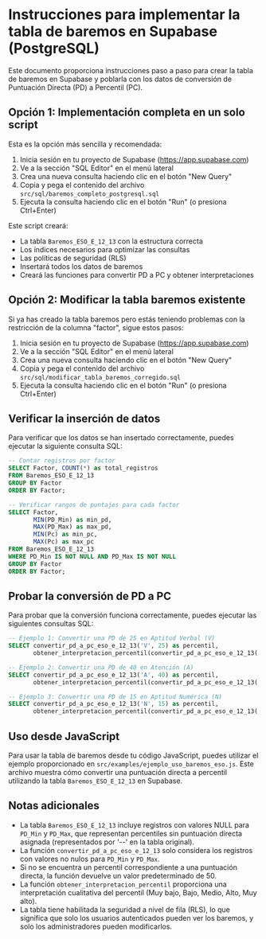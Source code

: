 # Instrucciones para implementar la tabla de baremos en Supabase (PostgreSQL)

Este documento proporciona instrucciones paso a paso para crear la tabla de baremos en Supabase y poblarla con los datos de conversión de Puntuación Directa (PD) a Percentil (PC).

## Opción 1: Implementación completa en un solo script

Esta es la opción más sencilla y recomendada:

1. Inicia sesión en tu proyecto de Supabase (https://app.supabase.com)
2. Ve a la sección "SQL Editor" en el menú lateral
3. Crea una nueva consulta haciendo clic en el botón "New Query"
4. Copia y pega el contenido del archivo `src/sql/baremos_completo_postgresql.sql`
5. Ejecuta la consulta haciendo clic en el botón "Run" (o presiona Ctrl+Enter)

Este script creará:
- La tabla `Baremos_ESO_E_12_13` con la estructura correcta
- Los índices necesarios para optimizar las consultas
- Las políticas de seguridad (RLS)
- Insertará todos los datos de baremos
- Creará las funciones para convertir PD a PC y obtener interpretaciones

## Opción 2: Modificar la tabla baremos existente

Si ya has creado la tabla baremos pero estás teniendo problemas con la restricción de la columna "factor", sigue estos pasos:

1. Inicia sesión en tu proyecto de Supabase (https://app.supabase.com)
2. Ve a la sección "SQL Editor" en el menú lateral
3. Crea una nueva consulta haciendo clic en el botón "New Query"
4. Copia y pega el contenido del archivo `src/sql/modificar_tabla_baremos_corregido.sql`
5. Ejecuta la consulta haciendo clic en el botón "Run" (o presiona Ctrl+Enter)

## Verificar la inserción de datos

Para verificar que los datos se han insertado correctamente, puedes ejecutar la siguiente consulta SQL:

```sql
-- Contar registros por factor
SELECT Factor, COUNT(*) as total_registros
FROM Baremos_ESO_E_12_13
GROUP BY Factor
ORDER BY Factor;

-- Verificar rangos de puntajes para cada factor
SELECT Factor, 
       MIN(PD_Min) as min_pd, 
       MAX(PD_Max) as max_pd,
       MIN(Pc) as min_pc, 
       MAX(Pc) as max_pc
FROM Baremos_ESO_E_12_13
WHERE PD_Min IS NOT NULL AND PD_Max IS NOT NULL
GROUP BY Factor
ORDER BY Factor;
```

## Probar la conversión de PD a PC

Para probar que la conversión funciona correctamente, puedes ejecutar las siguientes consultas SQL:

```sql
-- Ejemplo 1: Convertir una PD de 25 en Aptitud Verbal (V)
SELECT convertir_pd_a_pc_eso_e_12_13('V', 25) as percentil,
       obtener_interpretacion_percentil(convertir_pd_a_pc_eso_e_12_13('V', 25)) as interpretacion;

-- Ejemplo 2: Convertir una PD de 40 en Atención (A)
SELECT convertir_pd_a_pc_eso_e_12_13('A', 40) as percentil,
       obtener_interpretacion_percentil(convertir_pd_a_pc_eso_e_12_13('A', 40)) as interpretacion;

-- Ejemplo 3: Convertir una PD de 15 en Aptitud Numérica (N)
SELECT convertir_pd_a_pc_eso_e_12_13('N', 15) as percentil,
       obtener_interpretacion_percentil(convertir_pd_a_pc_eso_e_12_13('N', 15)) as interpretacion;
```

## Uso desde JavaScript

Para usar la tabla de baremos desde tu código JavaScript, puedes utilizar el ejemplo proporcionado en `src/examples/ejemplo_uso_baremos_eso.js`. Este archivo muestra cómo convertir una puntuación directa a percentil utilizando la tabla `Baremos_ESO_E_12_13` en Supabase.

## Notas adicionales

- La tabla `Baremos_ESO_E_12_13` incluye registros con valores NULL para `PD_Min` y `PD_Max`, que representan percentiles sin puntuación directa asignada (representados por '--' en la tabla original).
- La función `convertir_pd_a_pc_eso_e_12_13` solo considera los registros con valores no nulos para `PD_Min` y `PD_Max`.
- Si no se encuentra un percentil correspondiente a una puntuación directa, la función devuelve un valor predeterminado de 50.
- La función `obtener_interpretacion_percentil` proporciona una interpretación cualitativa del percentil (Muy bajo, Bajo, Medio, Alto, Muy alto).
- La tabla tiene habilitada la seguridad a nivel de fila (RLS), lo que significa que solo los usuarios autenticados pueden ver los baremos, y solo los administradores pueden modificarlos.
